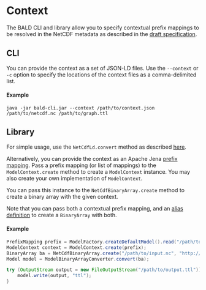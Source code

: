 # Context

The BALD CLI and library allow you to specify contextual prefix mappings to be resolved in the NetCDF metadata
as described in the [draft specification](http://docs.opengeospatial.org/DRAFTS/19-002.html#_externally_defined_prefixes).

## CLI 

You can provide the context as a set of JSON-LD files.
Use the `--context` or `-c` option to specify the locations of the context files
as a comma-delimited list.

#### Example
```
java -jar bald-cli.jar --context /path/to/context.json /path/to/netcdf.nc /path/to/graph.ttl
```

## Library

For simple usage, use the `NetCdfLd.convert` method as described [here](lib.md#simple-usage). 

Alternatively, you can provide the context as an Apache Jena [prefix mapping](https://jena.apache.org/documentation/javadoc/jena/org/apache/jena/shared/PrefixMapping.html).
Pass a prefix mapping (or list of mappings) to the `ModelContext.create` method to create a `ModelContext` instance.
You may also create your own implementation of `ModelContext`.

You can pass this instance to the `NetCdfBinaryArray.create` method to create a binary array with the given context.

Note that you can pass both a contextual prefix mapping, and an [alias definition](alias.md)
to create a `BinaryArray` with both.

#### Example

```java
PrefixMapping prefix = ModelFactory.createDefaultModel().read("/path/to/context.json", "json-ld");
ModelContext context = ModelContext.create(prefix);
BinaryArray ba = NetCdfBinaryArray.create("/path/to/input.nc", "http://test.binary-array-ld.net/example", context, null, null);
Model model = ModelBinaryArrayConverter.convert(ba);

try (OutputStream output = new FileOutputStream("/path/to/output.ttl")) {
    model.write(output, "ttl");
}
```
